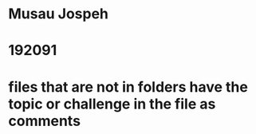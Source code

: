 # Musau Jospeh
# 192091
# files that are not in folders have the topic or challenge in the file as comments
